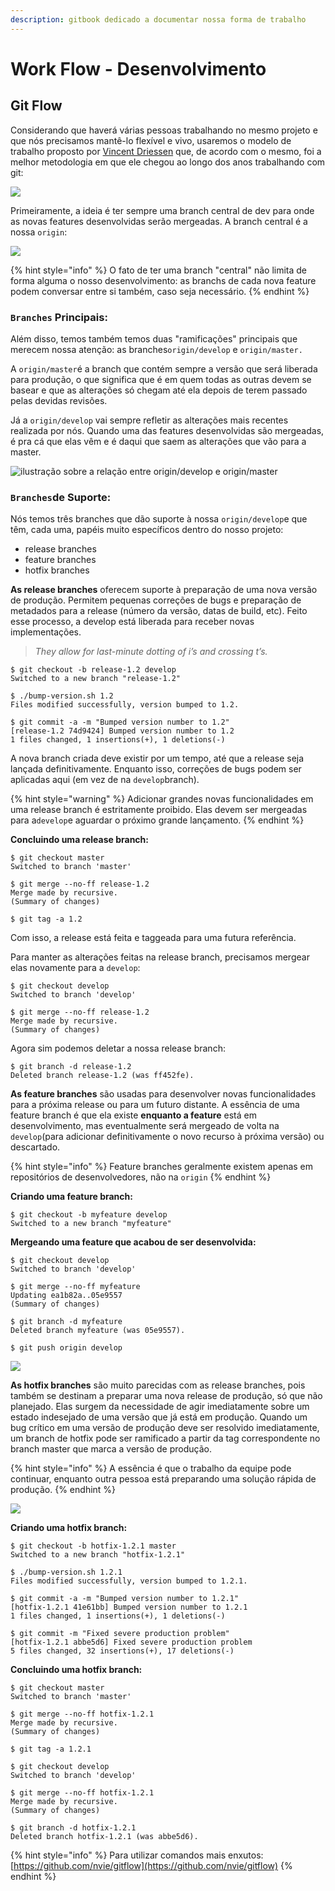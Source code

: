 ```yaml
---
description: gitbook dedicado a documentar nossa forma de trabalho
---
```


# Work Flow - Desenvolvimento

## Git Flow

Considerando que haverá várias pessoas trabalhando no mesmo projeto e que nós precisamos mantê-lo flexível e vivo, usaremos o modelo de trabalho proposto por [Vincent Driessen](https://nvie.com/about/) que, de acordo com o mesmo, foi a melhor metodologia em que ele chegou ao longo dos anos trabalhando com git: 

![](.gitbook/assets/image%20%285%29.png)

Primeiramente, a ideia é ter sempre uma branch central de dev para onde as novas features desenvolvidas serão mergeadas. A branch central é a nossa `origin`: 

![](.gitbook/assets/image%20%284%29.png)

{% hint style="info" %}
O fato de ter uma branch "central" não limita de forma alguma o nosso desenvolvimento: as branchs de cada nova feature podem conversar entre si também, caso seja necessário.
{% endhint %}

### `Branches` Principais:

Além disso, temos também temos duas "ramificações" principais que merecem nossa atenção: as branches`origin/develop` e `origin/master.`

A `origin/master`é a branch que contém sempre a versão que será liberada para produção, o que significa que é em quem todas as outras devem se basear e que as alterações só chegam até ela depois de terem passado pelas devidas revisões.

Já a `origin/develop` vai sempre refletir as alterações mais recentes realizada por nós. Quando uma das features desenvolvidas são mergeadas, é pra cá que elas vêm e é daqui que saem as alterações que vão para a master.

![ilustra&#xE7;&#xE3;o sobre a rela&#xE7;&#xE3;o entre origin/develop e origin/master](.gitbook/assets/image%20%283%29.png)

### `Branches`de Suporte:

Nós temos três branches que dão suporte à nossa `origin/develop`e que têm, cada uma, papéis muito específicos dentro do nosso projeto:

* release branches
* feature branches
* hotfix branches

**As release branches** oferecem suporte à preparação de uma nova versão de produção. Permitem pequenas correções de bugs e preparação de metadados para a release \(número da versão, datas de build, etc\). Feito esse processo, a develop está liberada para receber novas implementações.

> _They allow for last-minute dotting of i’s and crossing t’s._

```text
$ git checkout -b release-1.2 develop
Switched to a new branch "release-1.2"

$ ./bump-version.sh 1.2
Files modified successfully, version bumped to 1.2.

$ git commit -a -m "Bumped version number to 1.2"
[release-1.2 74d9424] Bumped version number to 1.2
1 files changed, 1 insertions(+), 1 deletions(-)
```

A nova branch criada deve existir por um tempo, até que a release seja lançada definitivamente. Enquanto isso, correções de bugs podem ser aplicadas aqui \(em vez de na `develop`branch\).

{% hint style="warning" %}
Adicionar grandes novas funcionalidades em uma release branch é estritamente proibido. Elas devem ser mergeadas para a`develop`e aguardar o próximo grande lançamento.
{% endhint %}

**Concluindo uma release branch:**

```text
$ git checkout master
Switched to branch 'master'

$ git merge --no-ff release-1.2
Merge made by recursive.
(Summary of changes)

$ git tag -a 1.2
```

Com isso, a release está feita e taggeada para uma futura referência.

Para manter as alterações feitas na release branch, precisamos mergear elas novamente para a `develop`:

```text
$ git checkout develop
Switched to branch 'develop'

$ git merge --no-ff release-1.2
Merge made by recursive.
(Summary of changes)
```

Agora sim podemos deletar a nossa release branch:

```text
$ git branch -d release-1.2
Deleted branch release-1.2 (was ff452fe).
```

**As feature branches** são usadas para desenvolver novas funcionalidades para a próxima release ou para um futuro distante. A essência de uma feature branch é que ela existe **enquanto a feature** está em desenvolvimento, mas eventualmente será mergeado de volta na `develop`\(para adicionar definitivamente o novo recurso à próxima versão\) ou descartado.

{% hint style="info" %}
Feature branches geralmente existem apenas em repositórios de desenvolvedores, não na `origin`
{% endhint %}

**Criando uma feature branch:**

```text
$ git checkout -b myfeature develop
Switched to a new branch "myfeature"
```

**Mergeando uma feature que acabou de ser desenvolvida:**

```text
$ git checkout develop
Switched to branch 'develop'

$ git merge --no-ff myfeature
Updating ea1b82a..05e9557
(Summary of changes)

$ git branch -d myfeature
Deleted branch myfeature (was 05e9557).

$ git push origin develop

```

![](.gitbook/assets/image%20%282%29.png)

**As hotfix branches** são muito parecidas com as release branches, pois também se destinam a preparar uma nova release de produção, só que não planejado. Elas surgem da necessidade de agir imediatamente sobre um estado indesejado de uma versão que já está em produção. Quando um bug crítico em uma versão de produção deve ser resolvido imediatamente, um branch de hotfix pode ser ramificado a partir da tag correspondente no branch master que marca a versão de produção.

{% hint style="info" %}
A essência é que o trabalho da equipe pode continuar, enquanto outra pessoa está preparando uma solução rápida de produção.
{% endhint %}

![](.gitbook/assets/image.png)

**Criando uma hotfix branch:**

```text
$ git checkout -b hotfix-1.2.1 master
Switched to a new branch "hotfix-1.2.1"

$ ./bump-version.sh 1.2.1
Files modified successfully, version bumped to 1.2.1.

$ git commit -a -m "Bumped version number to 1.2.1"
[hotfix-1.2.1 41e61bb] Bumped version number to 1.2.1
1 files changed, 1 insertions(+), 1 deletions(-)
```

```text
$ git commit -m "Fixed severe production problem"
[hotfix-1.2.1 abbe5d6] Fixed severe production problem
5 files changed, 32 insertions(+), 17 deletions(-)
```

**Concluindo uma hotfix branch:**

```text
$ git checkout master
Switched to branch 'master'

$ git merge --no-ff hotfix-1.2.1
Merge made by recursive.
(Summary of changes)

$ git tag -a 1.2.1
```

```text
$ git checkout develop
Switched to branch 'develop'

$ git merge --no-ff hotfix-1.2.1
Merge made by recursive.
(Summary of changes)
```

```text
$ git branch -d hotfix-1.2.1
Deleted branch hotfix-1.2.1 (was abbe5d6).
```

{% hint style="info" %}
Para utilizar comandos mais enxutos: [https://github.com/nvie/gitflow](https://github.com/nvie/gitflow)
{% endhint %}

